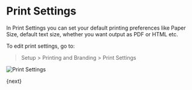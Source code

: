 # Print Settings

In Print Settings you can set your default printing preferences like Paper Size, default text size, whether you want output as PDF or HTML etc.

To edit print settings, go to:

> Setup > Printing and Branding > Print Settings

<img class="screenshot" alt="Print Settings" src="{{url_prefix}}/assets/img/setup/print/print-settings.png">

{next}

